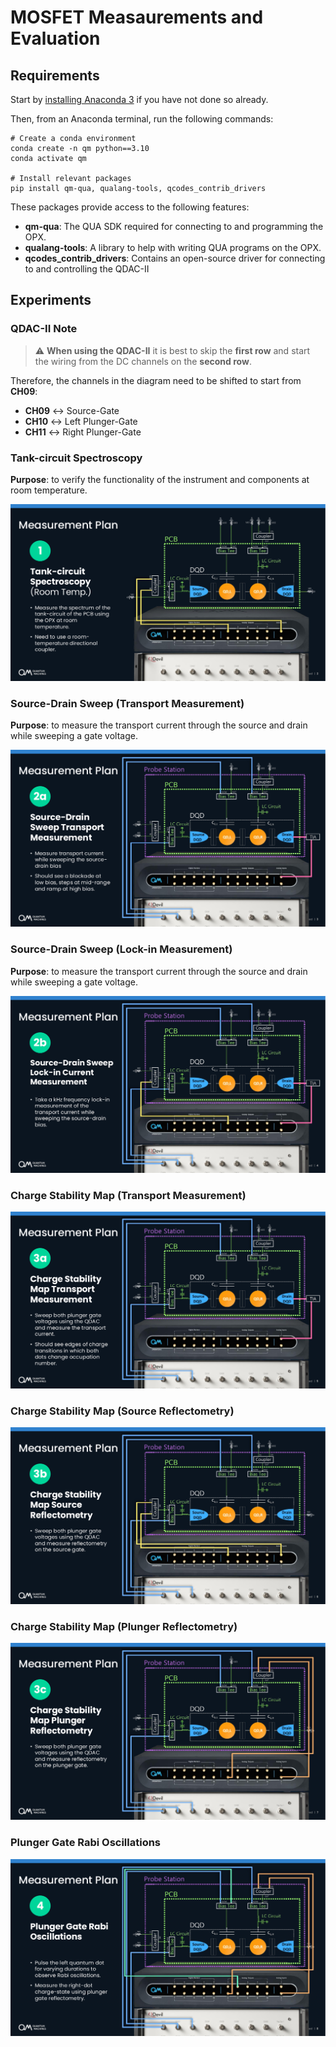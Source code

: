 # MOSFET Measaurements and Evaluation
## Requirements
Start by [installing Anaconda 3](https://www.anaconda.com/download) if you have not done so already.

Then, from an Anaconda terminal, run the following commands:
```shell
# Create a conda environment
conda create -n qm python==3.10
conda activate qm

# Install relevant packages
pip install qm-qua, qualang-tools, qcodes_contrib_drivers
```
These packages provide access to the following features:
 - **qm-qua**: The QUA SDK required for connecting to and programming the OPX.
 - **qualang-tools**: A library to help with writing QUA programs on the OPX.
 - **qcodes_contrib_drivers**: Contains an open-source driver for connecting to and controlling the QDAC-II

## Experiments
### QDAC-II Note
> &#x26a0;&#xfe0f; **When using the QDAC-II** it is best to skip the **first row** and start the wiring from the DC channels on the **second row**.

Therefore, the channels in the diagram need to be shifted to start from **CH09**:
 - **CH09** ↔ Source-Gate
 - **CH10** ↔ Left Plunger-Gate
 - **CH11** ↔ Right Plunger-Gate

### Tank-circuit Spectroscopy
**Purpose**: to verify the functionality of the instrument and components at room temperature.

![](.img/page-2.png)

### Source-Drain Sweep (Transport Measurement)
**Purpose**: to measure the transport current through the source and drain while sweeping a gate voltage.

![](.img/page-3.png)

### Source-Drain Sweep (Lock-in Measurement)
**Purpose**: to measure the transport current through the source and drain while sweeping a gate voltage.

![](.img/page-4.png)

### Charge Stability Map (Transport Measurement)
![](.img/page-5.png)

### Charge Stability Map (Source Reflectometry)
![](.img/page-6.png)

### Charge Stability Map (Plunger Reflectometry)
![](.img/page-7.png)

### Plunger Gate Rabi Oscillations
![](.img/page-8.png)
